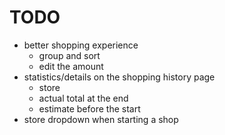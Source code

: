 # TODO

- better shopping experience
  - group and sort
  - edit the amount
- statistics/details on the shopping history page
  - store
  - actual total at the end
  - estimate before the start
- store dropdown when starting a shop
